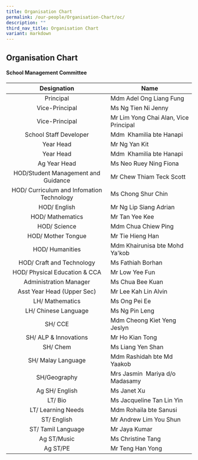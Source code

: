 ```yaml
---
title: Organisation Chart
permalink: /our-people/Organisation-Chart/oc/
description: ""
third_nav_title: Organisation Chart
variant: markdown
---
```

## Organisation Chart

#### School Management Committee&nbsp;

|Designation  | Name |
|:---:|---|
| Principal | Mdm Adel Ong Liang Fung |
| Vice-Principal | Ms Ng Tien Ni Jenny |
| Vice-Principal | Mr Lim Yong Chai Alan, Vice Principal |
| School Staff Developer | Mdm&nbsp; Khamilia bte Hanapi |
| Year Head | Mr Ng Yan Kit |
| Year Head | Mdm&nbsp; Khamilia bte Hanapi |
| Ag Year Head  | Ms Neo Ruey Ning Fiona |
| HOD/Student Management and Guidance | Mr Chew Thiam Teck Scott |
| HOD/ Curriculum and Infomation Technology | Ms Chong Shur Chin |
| HOD/ English | Mr Ng Lip Siang Adrian |
| HOD/ Mathematics | Mr Tan Yee Kee |
| HOD/ Science | Mdm Chua Chiew Ping |
| HOD/ Mother Tongue | Mr Tie Hieng Han |
| HOD/ Humanities | Mdm Khairunisa bte Mohd Ya'kob |
| HOD/ Craft and Technology | Ms Fathiah Borhan |
| HOD/ Physical Education &amp; CCA | Mr Low Yee Fun |
| Administration Manager | Ms Chua Bee Kuan |
| Asst Year Head (Upper Sec) | Mr Lee Kah Lin Alvin |
| LH/ Mathematics | Ms Ong Pei Ee | 
| LH/ Chinese Language | Ms Ng Pin Leng |
| SH/ CCE 	 | Mdm Cheong Kiet Yeng Jeslyn  |
| SH/ ALP &amp; Innovations | Mr Ho Kian Tong |
| SH/ Chem |   Ms Liang Yen Shan |
| SH/ Malay Language | Mdm Rashidah bte Md Yaakob |
| SH/Geography | Mrs Jasmin&nbsp; Mariya d/o Madasamy |
| Ag SH/ English | Ms Janet Xu |
| LT/ Bio | Ms Jacqueline Tan Lin Yin |
| LT/ Learning Needs | Mdm Rohaila bte Sanusi |
| ST/ English | Mr Andrew Lim You Shun |
| ST/ Tamil Language | Mr Jaya Kumar |
| Ag ST/Music | Ms Christine Tang |
| Ag ST/PE | Mr Teng Han Yong |
